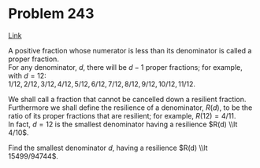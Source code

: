 # Problem 243

[Link](https://projecteuler.net/problem=243)

A positive fraction whose numerator is less than its denominator is called a proper fraction.  
For any denominator, $d$, there will be $d - 1$ proper fractions; for example, with $d = 12$:  
$1 / 12, 2 / 12, 3 / 12, 4 / 12, 5 / 12, 6 / 12, 7 / 12, 8 / 12, 9 / 12, 10 / 12, 11 / 12$. 

We shall call a fraction that cannot be cancelled down a resilient fraction.  
Furthermore we shall define the resilience of a denominator, $R(d)$, to be the ratio of its proper fractions that are resilient; for example, $R(12) = 4/11$.  
In fact, $d = 12$ is the smallest denominator having a resilience $R(d) \\lt 4/10$.

Find the smallest denominator $d$, having a resilience $R(d) \\lt 15499/94744$.